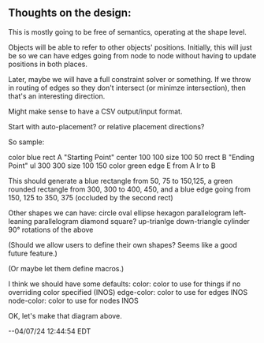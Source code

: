 ## Thoughts on the design:

This is mostly going to be free of semantics, operating at the shape level.

Objects will be able to refer to other objects' positions.  Initially,
this will just be so we can have edges going from node to node without
having to update positions in both places.

Later, maybe we will have a full constraint solver or something. If we
throw in routing of edges so they don't intersect (or minimze
intersection), then that's an interesting direction.

Might make sense to have a CSV output/input format.

Start with auto-placement?  or relative placement directions?

So sample:

color blue
rect A "Starting Point" center 100 100 size 100 50
rrect B "Ending Point" ul 300 300 size 100 150 color green
edge E from A lr to B

This should generate a blue rectangle from 50, 75 to 150,125,
a green rounded rectangle from 300, 300 to 400, 450,
and a blue edge going from 150, 125 to 350, 375 (occluded by the second rect)

Other shapes we can have:
circle
oval
ellipse
hexagon
parallelogram
left-leaning parallelogram
diamond
square?
up-trianlge
down-triangle
cylinder
90° rotations of the above

(Should we allow users to define their own shapes?
 Seems like a good future feature.)

(Or maybe let them define macros.)

I think we should have some defaults:
color: color to use for things if no overriding color specified (INOS)
edge-color: color to use for edges INOS
node-color: color to use for nodes INOS

OK, let's make that diagram above.

--04/07/24 12:44:54 EDT

